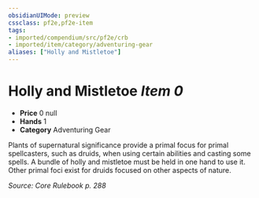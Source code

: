 ```yaml
---
obsidianUIMode: preview
cssclass: pf2e,pf2e-item
tags:
- imported/compendium/src/pf2e/crb
- imported/item/category/adventuring-gear
aliases: ["Holly and Mistletoe"]
---
```

# Holly and Mistletoe *Item 0*  

- **Price** 0 null
- **Hands** 1
- **Category** Adventuring Gear

Plants of supernatural significance provide a primal focus for primal spellcasters, such as druids, when using certain abilities and casting some spells. A bundle of holly and mistletoe must be held in one hand to use it. Other primal foci exist for druids focused on other aspects of nature.

*Source: Core Rulebook p. 288*
